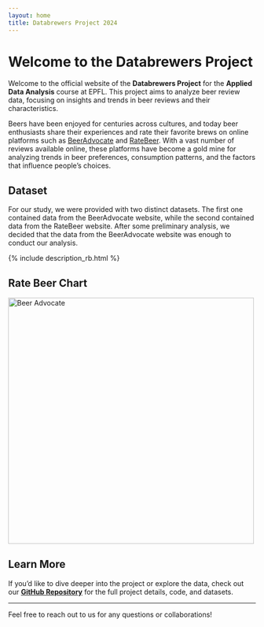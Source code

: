 ```yaml
---
layout: home
title: Databrewers Project 2024
---
```


# Welcome to the Databrewers Project

Welcome to the official website of the **Databrewers Project** for the **Applied Data Analysis** course at EPFL. This project aims to analyze beer review data, focusing on insights and trends in beer reviews and their characteristics.

Beers have been enjoyed for centuries across cultures, and today beer enthusiasts share their experiences and rate their favorite brews on online platforms such as [BeerAdvocate](https://www.beeradvocate.com) and [RateBeer](https://www.ratebeer.com). With a vast number of reviews available online, these platforms have become a gold mine for analyzing trends in beer preferences, consumption patterns, and the factors that influence people’s choices.

## Dataset

For our study, we were provided with two distinct datasets. The first one contained data from the BeerAdvocate website, while the second contained data from the RateBeer website.  After some preliminary analysis, we decided that the data from the BeerAdvocate website was enough to conduct our analysis.



{% include description_rb.html %}

<div>
    <h2>Rate Beer Chart</h2>
    <img src="/src/graph/introduction/description_ba.html" alt="Beer Advocate" width="500" />
</div>


## Learn More

If you’d like to dive deeper into the project or explore the data, check out our **[GitHub Repository](https://github.com/epfl-ada/ada-2024-project-databrewers)** for the full project details, code, and datasets.

---

Feel free to reach out to us for any questions or collaborations!

